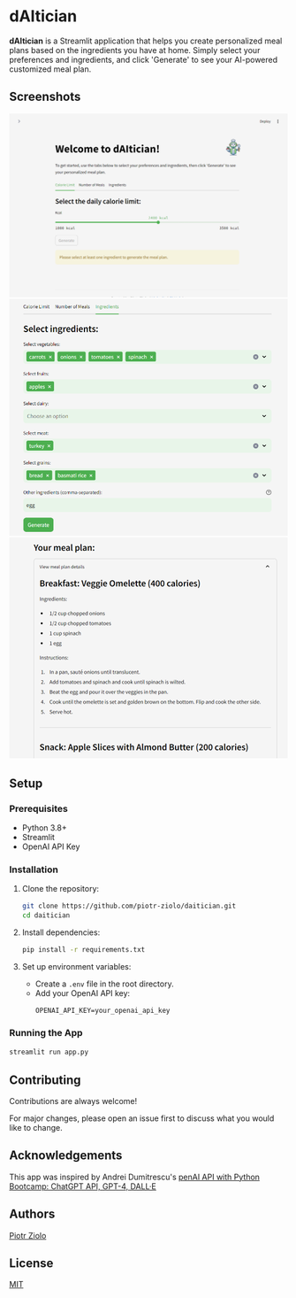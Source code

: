 # dAItician

**dAItician** is a Streamlit application that helps you create personalized meal plans based on the ingredients you have at home. Simply select your preferences and ingredients, and click 'Generate' to see your AI-powered customized meal plan.

## Screenshots

![Calorie Limit Selection](images/daitician_calories.PNG)
![Ingredients Selection](images/daitician_ingredients.PNG)
![Generated Meal Plan](images/daitician_meal_plan.PNG)

## Setup

### Prerequisites

- Python 3.8+
- Streamlit
- OpenAI API Key

### Installation

1. Clone the repository:

   ```bash
   git clone https://github.com/piotr-ziolo/daitician.git
   cd daitician
   ```

2. Install dependencies:

   ```bash
   pip install -r requirements.txt
   ```

3. Set up environment variables:
   - Create a `.env` file in the root directory.
   - Add your OpenAI API key:
     ```
     OPENAI_API_KEY=your_openai_api_key
     ```

### Running the App

```bash
streamlit run app.py
```

## Contributing

Contributions are always welcome!

For major changes, please open an issue first
to discuss what you would like to change.

## Acknowledgements

This app was inspired by Andrei Dumitrescu's [penAI API with Python Bootcamp: ChatGPT API, GPT-4, DALL·E](https://udemy.com/course/openai-api-chatgpt-gpt4-with-python-bootcamp/)

## Authors

[Piotr Ziolo](https://www.linkedin.com/in/piotr-ziolo/)

## License

[MIT](https://choosealicense.com/licenses/mit/)

